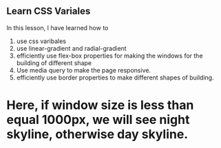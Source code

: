 ## Learn CSS Variales

In this lesson, I have learned how to
1. use css varibales
2. use linear-gradient and radial-gradient
3. efficiently use flex-box properties for making the windows for the building of different shape
4. Use media query to make the page responsive.
5. efficiently use border properties to make different shapes of building.

#  Here, if window size is less than equal 1000px, we will see night skyline, otherwise day skyline.
